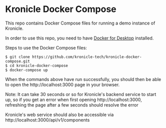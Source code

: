 # Kronicle Docker Compose

This repo contains Docker Compose files for running a demo instance of Kronicle.  

In order to use this repo, you need to have [Docker for Desktop](https://www.docker.com/products/docker-desktop) 
installed.  

Steps to use the Docker Compose files:

```
$ git clone https://github.com/kronicle-tech/kronicle-docker-compose.git
$ cd kronicle-docker-compose
$ docker-compose up
```

When the commands above have run successfully, you should then be able to open the http://localhost:3000 page in your 
browser.  

Note: It can take 30 seconds or so for Kronicle's backend service to start up, so if you get an error when first opening
http://localhost:3000, refreshing the page after a few seconds should resolve the error

Kronicle's web service should also be accessible via http://localhost:3000/api/v1/components
